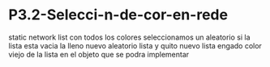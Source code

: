 # P3.2-Selecci-n-de-cor-en-rede

static network list con todos los colores 
seleccionamos un aleatorio si la lista esta vacia la lleno
nuevo aleatorio lista y quito nuevo lista 
engado color viejo de la lista en el objeto que se podra implementar
